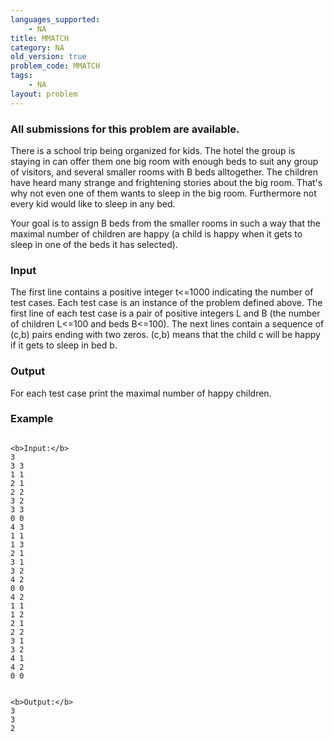 ```yaml
---
languages_supported:
    - NA
title: MMATCH
category: NA
old_version: true
problem_code: MMATCH
tags:
    - NA
layout: problem
---
```

###  All submissions for this problem are available. 

There is a school trip being organized for kids. The hotel the group is staying in can offer them one big room with enough beds to suit any group of visitors, and several smaller rooms with B beds alltogether. The children have heard many strange and frightening stories about the big room. That's why not even one of them wants to sleep in the big room. Furthermore not every kid would like to sleep in any bed. 

Your goal is to assign B beds from the smaller rooms in such a way that the maximal number of children are happy (a child is happy when it gets to sleep in one of the beds it has selected).

### Input

The first line contains a positive integer t<=1000 indicating the number of test cases. Each test case is an instance of the problem defined above. The first line of each test case is a pair of positive integers L and B (the number of children L<=100 and beds B<=100). The next lines contain a sequence of (c,b) pairs ending with two zeros. (c,b) means that the child c will be happy if it gets to sleep in bed b.

### Output

For each test case print the maximal number of happy children.

### Example

```

<b>Input:</b>
3
3 3
1 1
2 1
2 2
3 2
3 3
0 0
4 3
1 1
1 3
2 1
3 1
3 2
4 2
0 0
4 2
1 1
1 2
2 1
2 2
3 1
3 2
4 1
4 2
0 0


<b>Output:</b>
3
3
2

```